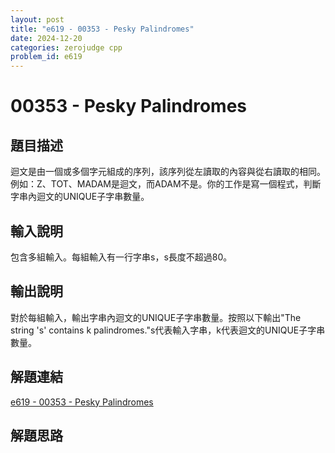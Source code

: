 ```yaml
---
layout: post
title: "e619 - 00353 - Pesky Palindromes"
date: 2024-12-20
categories: zerojudge cpp
problem_id: e619
---
```


# 00353 - Pesky Palindromes

## 題目描述

迴文是由一個或多個字元組成的序列，該序列從左讀取的內容與從右讀取的相同。例如：Z、TOT、MADAM是迴文，而ADAM不是。你的工作是寫一個程式，判斷字串內迴文的UNIQUE子字串數量。

## 輸入說明

包含多組輸入。每組輸入有一行字串s，s長度不超過80。

## 輸出說明

對於每組輸入，輸出字串內迴文的UNIQUE子字串數量。按照以下輸出"The string 's' contains k palindromes."s代表輸入字串，k代表迴文的UNIQUE子字串數量。

## 解題連結

[e619 - 00353 - Pesky Palindromes](https://zerojudge.tw/ShowProblem?problemid=e619)

## 解題思路

